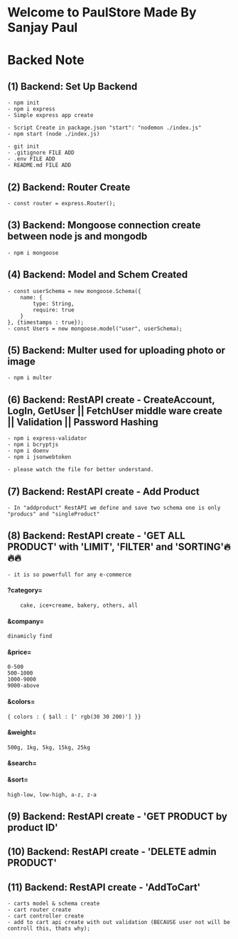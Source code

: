 # Welcome to PaulStore Made By Sanjay Paul
# Backed Note

## (1) Backend: Set Up Backend
    - npm init
    - npm i express
    - Simple express app create

    - Script Create in package.json "start": "nodemon ./index.js"
    - npm start (node ./index.js)

    - git init
    - .gitignore FILE ADD
    - .env FILE ADD
    - README.md FILE ADD

## (2) Backend: Router Create 
    - const router = express.Router();

## (3) Backend: Mongoose connection create between node js and mongodb
    - npm i mongoose

## (4) Backend: Model and Schem Created
    - const userSchema = new mongoose.Schema({
        name: {
            type: String,
            require: true
        }
    }, {timestamps : true});
    - const Users = new mongoose.model("user", userSchema);

## (5) Backend: Multer used for uploading photo or image
    - npm i multer

## (6) Backend: RestAPI create - CreateAccount, LogIn, GetUser || FetchUser middle ware create || Validation || Password Hashing

    - npm i express-validator
    - npm i bcryptjs
    - npm i doenv
    - npm i jsonwebtoken

    - please watch the file for better understand.

## (7) Backend: RestAPI create - Add Product
    - In "addproduct" RestAPI we define and save two schema one is only "producs" and "singleProduct"
    
## (8) Backend: RestAPI create - 'GET ALL PRODUCT' with 'LIMIT', 'FILTER' and 'SORTING'🔥🔥🔥
    - it is so powerfull for any e-commerce 
    
#### ?category=
        cake, ice+creame, bakery, others, all

#### &company= 
    dinamicly find

#### &price=
    0-500
    500-1000
    1000-9000
    9000-above

#### &colors=
    { colors : { $all : [' rgb(30 30 200)'] }}

#### &weight=
    500g, 1kg, 5kg, 15kg, 25kg

#### &search=

#### &sort=
    high-low, low-high, a-z, z-a


## (9) Backend: RestAPI create - 'GET PRODUCT by product ID'

## (10) Backend: RestAPI create - 'DELETE admin PRODUCT'

## (11) Backend: RestAPI create - 'AddToCart'
    - carts model & schema create
    - cart router create
    - cart controller create
    - add to cart api create with out validation (BECAUSE user not will be controll this, thats why);